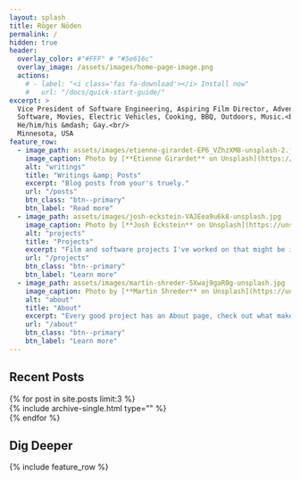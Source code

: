 ```yaml
---
layout: splash
title: Rōger Nōden
permalink: /
hidden: true
header:
  overlay_color: #"#FFF" # "#5e616c"
  overlay_image: /assets/images/home-page-image.png
  actions:
    # - label: "<i class='fas fa-download'></i> Install now"
    #   url: "/docs/quick-start-guide/"
excerpt: >
  Vice President of Software Engineering, Aspiring Film Director, Adventurer, Husband.<br/> 
  Software, Movies, Electric Vehicles, Cooking, BBQ, Outdoors, Music.<br/>
  He/him/his &mdash; Gay.<br/>
  Minnesota, USA
feature_row:
  - image_path: assets/images/etienne-girardet-EP6_VZhzXM8-unsplash-2.jpg
    image_caption: Photo by [**Etienne Girardet** on Unsplash](https://unsplash.com/@etiennegirardet?utm_content=creditCopyText&utm_medium=referral&utm_source=unsplash)
    alt: "writings"
    title: "Writings &amp; Posts"
    excerpt: "Blog posts from your's truely."
    url: "/posts"
    btn_class: "btn--primary"
    btn_label: "Read more"
  - image_path: assets/images/josh-eckstein-VAJEea9u6k8-unsplash.jpg
    image_caption: Photo by [**Josh Eckstein** on Unsplash](https://unsplash.com/@dcejoshe?utm_content=creditCopyText&utm_medium=referral&utm_source=unsplash)
    alt: "projects"
    title: "Projects"
    excerpt: "Film and software projects I've worked on that might be interesting."
    url: "/projects"
    btn_class: "btn--primary"
    btn_label: "Learn more"
  - image_path: assets/images/martin-shreder-5Xwaj9gaR0g-unsplash.jpg
    image_caption: Photo by [**Martin Shreder** on Unsplash](https://unsplash.com/@martinshreder?utm_content=creditCopyText&utm_medium=referral&utm_source=unsplash)
    alt: "about"
    title: "About"
    excerpt: "Every good project has an About page, check out what makes this site tick!"
    url: "/about"
    btn_class: "btn--primary"
    btn_label: "Learn more"      
---
```


## Recent Posts

<div class="feature__wrapper">
{% for post in site.posts limit:3 %}
  <div class="feature__item">
    {% include archive-single.html type="" %}
  </div>
{% endfor %}
</div>

## Dig Deeper
{% include feature_row %}
